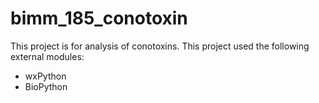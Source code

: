 bimm_185_conotoxin
==================

This project is for analysis of conotoxins.
This project used the following external modules:
* wxPython
* BioPython